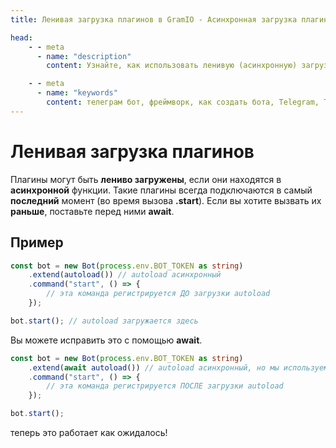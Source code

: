 ```yaml
---
title: Ленивая загрузка плагинов в GramIO - Асинхронная загрузка плагинов

head:
    - - meta
      - name: "description"
        content: Узнайте, как использовать ленивую (асинхронную) загрузку плагинов в GramIO и избежать типичных проблем с порядком инициализации плагинов.

    - - meta
      - name: "keywords"
        content: телеграм бот, фреймворк, как создать бота, Telegram, Telegram Bot API, GramIO, TypeScript, JavaScript, Node.JS, Nodejs, Deno, Bun, ленивая загрузка, асинхронные плагины, плагины GramIO, await для плагинов, порядок загрузки плагинов, инициализация плагинов, autoload, динамическая загрузка, расширение функциональности бота
---
```


# Ленивая загрузка плагинов

Плагины могут быть **лениво загружены**, если они находятся в **асинхронной** функции. Такие плагины всегда подключаются в самый **последний** момент (во время вызова **.start**). Если вы хотите вызвать их **раньше**, поставьте перед ними **await**.

## Пример

```ts
const bot = new Bot(process.env.BOT_TOKEN as string)
    .extend(autoload()) // autoload асинхронный
    .command("start", () => {
        // эта команда регистрируется ДО загрузки autoload
    });

bot.start(); // autoload загружается здесь
```

Вы можете исправить это с помощью **await**.

```ts
const bot = new Bot(process.env.BOT_TOKEN as string)
    .extend(await autoload()) // autoload асинхронный, но мы используем await
    .command("start", () => {
        // эта команда регистрируется ПОСЛЕ загрузки autoload
    });

bot.start();
```

теперь это работает как ожидалось! 